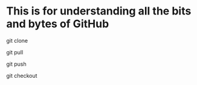 # This is for understanding all the bits and bytes of GitHub
git clone

git pull

git push

git checkout

